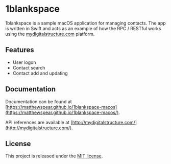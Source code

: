 # 1blankspace

1blankspace is a sample macOS application for managing
contacts. The app is written in Swift and acts as an example of how the RPC / RESTful works using the [mydigitalstructure.com](http://mydigitalstructure.com) platform.

## Features

* User logon
* Contact search
* Contact add and updating

## Documentation

Documentation can be found at [https://matthewspear.github.io/1blankspace-macos](https://matthewspear.github.io/1blankspace-macos/).

API references are available at [http://mydigitalstructure.com/](http://mydigitalstructure.com/).

## License
This project is released under the [MIT license](https://github.com/Matthewspear/1blankspace-macos/blob/master/LICENSE).


